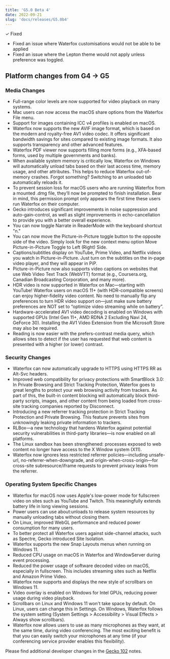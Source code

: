 ```yaml
---
title: 'G5.0 Beta 4'
date: 2022-09-21
slug: 'docs/releases/G5.0b4'
---
```


✓ Fixed

- Fixed an issue where Waterfox customisations would not be able to be applied
- Fixed an issue where the Lepton theme would not apply unless preference was toggled.

## Platform changes from G4 → G5

### Media Changes

- Full-range color levels are now supported for video playback on many systems.
- Mac users can now access the macOS share options from the Waterfox File menu.
- Support for images containing ICC v4 profiles is enabled on macOS.
- Waterfox now supports the new AVIF image format, which is based on the modern and royalty-free AV1 video codec. It offers significant bandwidth savings for sites compared to existing image formats. It also supports transparency and other advanced features.
- Waterfox PDF viewer now supports filling more forms (e.g., XFA-based forms, used by multiple governments and banks).
- When available system memory is critically low, Waterfox on Windows will automatically unload tabs based on their last access time, memory usage, and other attributes. This helps to reduce Waterfox out-of-memory crashes. Forgot something? Switching to an unloaded tab automatically reloads it.
- To prevent session loss for macOS users who are running Waterfox from a mounted .dmg file, they’ll now be prompted to finish installation. Bear in mind, this permission prompt only appears the first time these users run Waterfox on their computer.
- Gecko introduces significant improvements in noise suppression and auto-gain-control, as well as slight improvements in echo-cancellation to provide you with a better overall experience.
- You can now toggle Narrate in ReaderMode with the keyboard shortcut "n."
- You can now move the Picture-in-Picture toggle button to the opposite side of the video. Simply look for the new context menu option Move Picture-in-Picture Toggle to Left (Right) Side.
- Captions/subtitles display on YouTube, Prime Video, and Netflix videos you watch in Picture-in-Picture. Just turn on the subtitles on the in-page video player, and they will appear in PiP.
- Picture-in-Picture now also supports video captions on websites that use Web Video Text Track (WebVTT) format (e.g., Coursera.org, Canadian Broadcasting Corporation, and many more).
- HDR video is now supported in Waterfox on Mac—starting with YouTube! Waterfox users on macOS 11+ (with HDR-compatible screens) can enjoy higher-fidelity video content. No need to manually flip any preferences to turn HDR video support on—just make sure battery preferences are NOT set to “optimize video streaming while on battery”.
- Hardware-accelerated AV1 video decoding is enabled on Windows with supported GPUs (Intel Gen 11+, AMD RDNA 2 Excluding Navi 24, GeForce 30). Installing the AV1 Video Extension from the Microsoft Store may also be required.
- Reading is now easier with the prefers-contrast media query, which allows sites to detect if the user has requested that web content is presented with a higher (or lower) contrast.

### Security Changes

- Waterfox can now automatically upgrade to HTTPS using HTTPS RR as Alt-Svc headers.
- Improved web compatibility for privacy protections with SmartBlock 3.0: In Private Browsing and Strict Tracking Protection, Waterfox goes to great lengths to protect your web browsing activity from trackers. As part of this, the built-in content blocking will automatically block third-party scripts, images, and other content from being loaded from cross-site tracking companies reported by Disconnect.
- Introducing a new referrer tracking protection in Strict Tracking Protection and Private Browsing. This feature prevents sites from unknowingly leaking private information to trackers.
- RLBox—a new technology that hardens Waterfox against potential security vulnerabilities in third-party libraries—is now enabled on all platforms.
- The Linux sandbox has been strengthened: processes exposed to web content no longer have access to the X Window system (X11).
- Waterfox now ignores less restricted referrer policies—including unsafe-url, no-referrer-when-downgrade, and origin-when-cross-origin—for cross-site subresource/iframe requests to prevent privacy leaks from the referrer.

### Operating System Specific Changes

- Waterfox for macOS now uses Apple's low-power mode for fullscreen video on sites such as YouTube and Twitch. This meaningfully extends battery life in long viewing sessions.
- Power users can use about:unloads to release system resources by manually unloading tabs without closing them.
- On Linux, improved WebGL performance and reduced power consumption for many users.
- To better protect all Waterfox users against side-channel attacks, such as Spectre, Gecko introduced Site Isolation.
- Waterfox supports the new Snap Layouts menus when running on Windows 11.
- Reduced CPU usage on macOS in Waterfox and WindowServer during event processing.
- Reduced the power usage of software decoded video on macOS, especially in fullscreen. This includes streaming sites such as Netflix and Amazon Prime Video.
- Waterfox now supports and displays the new style of scrollbars on Windows 11.
- Video overlay is enabled on Windows for Intel GPUs, reducing power usage during video playback.
- Scrollbars on Linux and Windows 11 won't take space by default. On Linux, users can change this in Settings. On Windows, Waterfox follows the system setting (System Settings > Accessibility > Visual Effects > Always show scrollbars).
- Waterfox now allows users to use as many microphones as they want, at the same time, during video conferencing. The most exciting benefit is that you can easily switch your microphones at any time (if your conferencing service provider enables this flexibility).

Please find additional developer changes in the [Gecko 102](https://developer.mozilla.org/docs/Mozilla/Firefox/Releases/102) notes.
